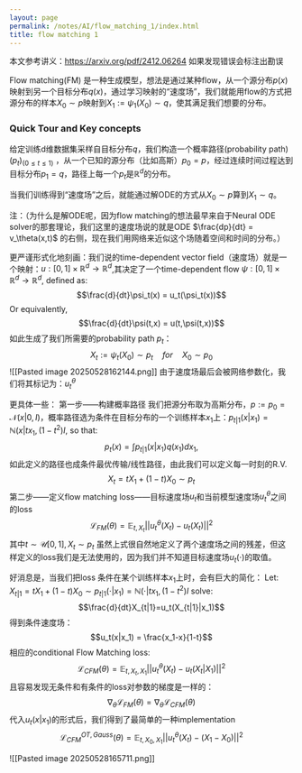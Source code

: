```yaml
---
layout: page
permalink: /notes/AI/flow_matching_1/index.html
title: flow matching 1
---
```


本文参考讲义：https://arxiv.org/pdf/2412.06264
如果发现错误会标注出勘误

Flow matching(FM) 是一种生成模型，想法是通过某种flow，从一个源分布$p(x)$映射到另一个目标分布$q(x)$，通过学习映射的“速度场”，我们就能用flow的方式把源分布的样本$X_0 \sim p$映射到$X_1 := \psi_1(X_0)\sim q$，使其满足我们想要的分布。

### Quick Tour and Key concepts
给定训练d维数据集采样自目标分布$q$，我们构造一个概率路径(probability path) $(p_t)_{(0\leq t\leq 1)}$ ，从一个已知的源分布（比如高斯）$p_0 =p$，经过连续时间过程达到目标分布$p_1 = q$，路径上每一个$p_t$是$\mathbb{R}^d$的分布。 

当我们训练得到“速度场”之后，就能通过解ODE的方式从$X_0\sim p$算到$X_1 \sim q$。


注：（为什么是解ODE呢，因为flow matching的想法最早来自于Neural ODE solver的那套理论，我们这里的速度场说的就是ODE $\frac{dp}{dt} = v_\theta(x,t)$ 的右侧，现在我们用网络来近似这个场随着空间和时间的分布。）

更严谨形式化地刻画：我们说的time-dependent vector field（速度场）就是一个映射：$u: [0,1] \times \mathbb{R}^d \to \mathbb{R}^d$,其决定了一个time-dependent flow $\psi:[0,1]\times\mathbb{R}^d \to \mathbb{R}^d$, defined as:
$$\frac{d}{dt}\psi_t(x) = u_t(\psi_t(x))$$
Or equivalently, 
$$\frac{d}{dt}\psi(t,x) = u(t,\psi(t,x))$$
如此生成了我们所需要的probability path $p_t$：
$$X_t := \psi_t(X_0)\sim p_t \quad for\quad X_0\sim p_0$$
![[Pasted image 20250528162144.png]]
由于速度场最后会被网络参数化，我们将其标记为：$u_t^{\theta}$

更具体一些：
第一步——构建概率路径
我们把源分布取为高斯分布，$p := p_0 = \mathcal{N}(x|0,I)$，概率路径选为条件在目标分布的一个训练样本$x_1$上：$p_{t|1}(x|x_1)=\mathbb{N}(x|tx_1,(1-t^2)I$, so that:
$$p_t(x)=\int p_{t|1}(x|x_1)q(x_1)dx_1,$$
如此定义的路径也成条件最优传输/线性路径，由此我们可以定义每一时刻的R.V. 
$$X_t = t X_1+(1-t)X_0 \sim p_t $$
第二步——定义flow matching loss——目标速度场$u_t$和当前模型速度场$u_t^\theta$之间的loss
$$\mathcal{L}_{FM}(\theta)=\mathbb{E}_{t,X_t}||u_t^\theta(X_t)-u_t(X_t)||^2$$
其中$t\sim \mathcal{U}[0,1], X_t \sim p_t$
虽然上式很自然地定义了两个速度场之间的残差，但这样定义的loss我们是无法使用的，因为我们并不知道目标速度场$u_t(\cdot)$的取值。

好消息是，当我们把loss 条件在某个训练样本$x_1$上时，会有巨大的简化：
Let: $X_{t|1}=t X_1+(1-t)X_0 \sim p_{t|1}(\cdot|x_1)=\mathbb{N}(\cdot|tx_1,(1-t^2)I$ 
solve:
$$\frac{d}{dt}X_{t|1}=u_t(X_{t|1}|x_1)$$
得到条件速度场：
$$u_t(x|x_1) = \frac{x_1-x}{1-t}$$
相应的conditional Flow Matching loss:
$$\mathcal{L}_{CFM}(\theta)=\mathbb{E}_{t,X_t,X_1}||u_t^\theta(X_t)-u_t(X_t|X_1)||^2$$
且容易发现无条件和有条件的loss对参数的梯度是一样的：
$$\nabla_\theta\mathcal{L}_{FM}(\theta) = \nabla_\theta\mathcal{L}_{CFM}(\theta)$$
代入$u_t(x|x_1)$的形式后，我们得到了最简单的一种implementation
$$\mathcal{L}_{CFM}^{OT,Gauss}(\theta)=\mathbb{E}_{t,X_0,X_1}||u_t^\theta(X_t)-(X_1-X_0)||^2$$

![[Pasted image 20250528165711.png]]

